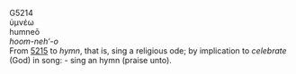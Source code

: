 G5214  
ὑμνέω  
humneō  
*hoom-neh‘-o*  
From [5215](g5215) to *hymn*, that is, sing a religious ode; by
implication to *celebrate* (God) in song: - sing an hymn (praise
unto).  

